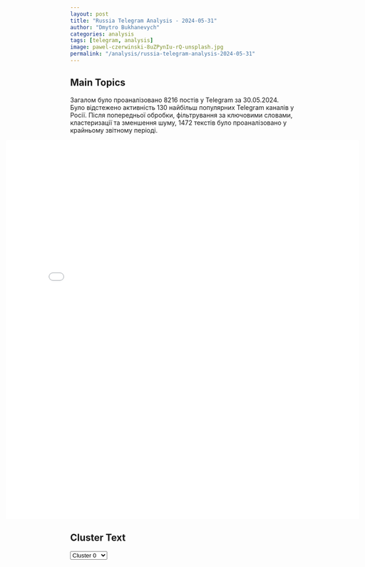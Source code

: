 ```yaml
---
layout: post
title: "Russia Telegram Analysis - 2024-05-31"
author: "Dmytro Bukhanevych"
categories: analysis
tags: [telegram, analysis]
image: pawel-czerwinski-8uZPynIu-rQ-unsplash.jpg
permalink: "/analysis/russia-telegram-analysis-2024-05-31"
---
```


<style>
    /* Adjusting iframe-container styles */
    .wide-iframe-container {
        width: calc(100% + 30vw);  /* Extending the width */
        margin-left: -15vw;       /* Negative margin to push to the left */
        overflow: hidden;         /* In case the iframe content spills over */
    }

    .wide-iframe-container iframe {
        width: 100%;  /* Making the iframe take the full width of its container */
        border: none; /* Removing any borders from the iframe */
    }

    /* Toggle mechanism */
    .hidden {
        display: none;
    }
    
    .show-content-target:checked + .show-content {
        display: block;
    }
</style>

<h2>Main Topics</h2>
<p>Загалом було проаналізовано 8216 постів у Telegram за 30.05.2024. Було відстежено активність 130 найбільш популярних Telegram каналів у Росії. Після попередньої обробки, фільтрування за ключовими словами, кластеризації та зменшення шуму, 1472 текстів було проаналізовано у крайньому звітному періоді.</p>
<!-- Embedding Main Plotly Visualization -->
<div class="wide-iframe-container">
    <iframe src="{{site.baseurl}}/visualizations/2024-05-31/fig_topics_time.html" height="850"></iframe>
</div>


<h2>Cluster Text</h2>

<!-- Dropdown to select a cluster -->
<select id="clusterSelector" onchange="displayClusterText()">
<option value="0">Cluster 0</option><option value="1">Cluster 1</option><option value="2">Cluster 2</option><option value="3">Cluster 3</option><option value="4">Cluster 4</option><option value="5">Cluster 5</option><option value="6">Cluster 6</option><option value="7">Cluster 7</option><option value="8">Cluster 8</option><option value="9">Cluster 9</option><option value="10">Cluster 10</option><option value="11">Cluster 11</option><option value="12">Cluster 12</option><option value="13">Cluster 13</option>
</select>

<!-- Display area for the selected cluster's text -->
<div id="clusterTextDisplay" class="hidden"></div>

<script type="text/javascript">
    var clusterDetails = {"0": "<b>Total Posts:</b> 90<br><b>Date:</b> 2024-05-30 21:08:51+00:00<br><b>Author:</b> meduzalive<br><b>Link:</b> https://t.me/s/meduzalive/106706<br><b>Subscribers:</b> 1271610<br><b>Text:</b> \u0422\u0435\u043a\u0441\u0442: \u2757\ufe0f\u041f\u0440\u0438\u0441\u044f\u0436\u043d\u044b\u0435 \u043f\u0440\u0438\u0437\u043d\u0430\u043b\u0438 \u0422\u0440\u0430\u043c\u043f\u0430 \u0432\u0438\u043d\u043e\u0432\u043d\u044b\u043c \u0432 \u0444\u0430\u043b\u044c\u0441\u0438\u0444\u0438\u043a\u0430\u0446\u0438\u0438 \u0434\u043e\u043a\u0443\u043c\u0435\u043d\u0442\u043e\u0432. \u0422\u0435\u043f\u0435\u0440\u044c \u0441\u0443\u0434\u044c\u044f \u0440\u0435\u0448\u0438\u0442, \u043e\u0442\u043f\u0440\u0430\u0432\u0438\u0442\u044c \u043b\u0438 \u0435\u0433\u043e \u0432 \u0442\u044e\u0440\u044c\u043c\u0443\u0416\u044e\u0440\u0438 \u043f\u0440\u0438\u0441\u044f\u0436\u043d\u044b\u0445 \u0432 \u041d\u044c\u044e-\u0419\u043e\u0440\u043a\u0435 \u0432\u044b\u043d\u0435\u0441\u043b\u043e \u043e\u0431\u0432\u0438\u043d\u0438\u0442\u0435\u043b\u044c\u043d\u044b\u0439 \u0432\u0435\u0440\u0434\u0438\u043a\u0442 \u043f\u043e \u0434\u0435\u043b\u0443 \u043f\u0440\u043e\u0442\u0438\u0432 \u0414\u043e\u043d\u0430\u043b\u044c\u0434\u0430 \u0422\u0440\u0430\u043c\u043f\u0430 \u043e \u0444\u0430\u043b\u044c\u0441\u0438\u0444\u0438\u043a\u0430\u0446\u0438\u0438 \u0431\u0438\u0437\u043d\u0435\u0441-\u043e\u0442\u0447\u0435\u0442\u043d\u043e\u0441\u0442\u0438. \u041f\u043e\u043b\u0438\u0442\u0438\u043a \u0431\u044b\u043b \u043f\u0440\u0438\u0437\u043d\u0430\u043d \u0432\u0438\u043d\u043e\u0432\u043d\u044b\u043c \u043f\u043e \u0432\u0441\u0435\u043c 34 \u044d\u043f\u0438\u0437\u043e\u0434\u043e\u0432 \u0438\u0437 34. \u041d\u0430\u043a\u0430\u0437\u0430\u043d\u0438\u0435 \u043e\u043f\u0440\u0435\u0434\u0435\u043b\u0438\u0442 \u0441\u0443\u0434\u044c\u044f \u0425\u0443\u0430\u043d \u041c\u0435\u0440\u0447\u0430\u043d \u043d\u0430 \u0441\u043f\u0435\u0446\u0438\u0430\u043b\u044c\u043d\u043e\u043c \u0437\u0430\u0441\u0435\u0434\u0430\u043d\u0438\u0438 11 \u0438\u044e\u043b\u044f.\u0414\u043e\u043d\u0430\u043b\u044c\u0434 \u0422\u0440\u0430\u043c\u043f \u0441\u0442\u0430\u043b \u043f\u0435\u0440\u0432\u044b\u043c \u043f\u0440\u0435\u0437\u0438\u0434\u0435\u043d\u0442\u043e\u043c \u0432 \u0438\u0441\u0442\u043e\u0440\u0438\u0438 \u0421\u0428\u0410, \u043f\u0440\u0438\u0437\u043d\u0430\u043d\u043d\u044b\u043c \u0432\u0438\u043d\u043e\u0432\u043d\u044b\u043c \u0432 \u0441\u043e\u0432\u0435\u0440\u0448\u0435\u043d\u0438\u0438 \u043f\u0440\u0435\u0441\u0442\u0443\u043f\u043b\u0435\u043d\u0438\u044f.\u0412 \u043e\u0441\u043d\u043e\u0432\u0435 \u043e\u0431\u0432\u0438\u043d\u0435\u043d\u0438\u044f \u2014 \u043f\u043b\u0430\u0442\u0435\u0436\u0438 \u0422\u0440\u0430\u043c\u043f\u0430 \u0430\u0434\u0432\u043e\u043a\u0430\u0442\u0443 \u041c\u0430\u0439\u043a\u043b\u0443 \u041a\u043e\u044d\u043d\u0443, \u0441\u0434\u0435\u043b\u0430\u043d\u043d\u044b\u0435 \u0432 2017 \u0433\u043e\u0434\u0443. \u041f\u0435\u0440\u0435\u0432\u043e\u0434\u044b \u0431\u044b\u043b\u0438 \u043e\u0444\u043e\u0440\u043c\u043b\u0435\u043d\u044b \u043a\u0430\u043a \u043e\u043f\u043b\u0430\u0442\u0430 \u044e\u0440\u0438\u0434\u0438\u0447\u0435\u0441\u043a\u0438\u0445 \u0443\u0441\u043b\u0443\u0433, \u043d\u043e \u043d\u0430 \u0441\u0430\u043c\u043e\u043c \u0434\u0435\u043b\u0435 \u043e\u043d\u0438 \u043f\u043e\u043a\u0440\u044b\u0432\u0430\u043b\u0438 \u0440\u0430\u0441\u0445\u043e\u0434\u044b \u041a\u043e\u044d\u043d\u0430 \u043d\u0430 \u043f\u043b\u0430\u0442\u0435\u0436 \u0437\u0430 \u043c\u043e\u043b\u0447\u0430\u043d\u0438\u0435 \u043f\u043e\u0440\u043d\u043e\u0437\u0432\u0435\u0437\u0434\u0435 \u0421\u0442\u043e\u0440\u043c\u0438 \u0414\u044d\u043d\u0438\u0435\u043b\u0441, \u0441 \u043a\u043e\u0442\u043e\u0440\u043e\u0439 \u0422\u0440\u0430\u043c\u043f \u0432\u0441\u0442\u0440\u0435\u0447\u0430\u043b\u0441\u044f \u0432 2006 \u0433\u043e\u0434\u0443.\u0421\u0440\u0435\u0434\u0438 20 \u0441\u0432\u0438\u0434\u0435\u0442\u0435\u043b\u0435\u0439 \u043e\u0431\u0432\u0438\u043d\u0435\u043d\u0438\u044f \u0432 \u0441\u0443\u0434\u0435 \u0432\u044b\u0441\u0442\u0443\u043f\u0438\u043b\u0438 \u041a\u043e\u044d\u043d \u0438 \u0414\u044d\u043d\u0438\u0435\u043b\u0441, \u0430 \u0442\u0430\u043a\u0436\u0435 \u0431\u0443\u0445\u0433\u0430\u043b\u0442\u0435\u0440\u044b Trump Organization \u0438 \u043f\u0440\u0435\u0441\u0441-\u0441\u0435\u043a\u0440\u0435\u0442\u0430\u0440\u044c \u0440\u0435\u0441\u043f\u0443\u0431\u043b\u0438\u043a\u0430\u043d\u0446\u0430 \u0425\u043e\u0443\u043f \u0425\u0438\u043a\u0441. \u0422\u0440\u0430\u043c\u043f \u043d\u0430\u0437\u044b\u0432\u0430\u043b \u043f\u0440\u043e\u0446\u0435\u0441\u0441 \u043f\u043e\u043b\u0438\u0442\u0438\u0447\u0435\u0441\u043a\u0438\u043c, \u0430 \u043e\u0444\u043e\u0440\u043c\u043b\u0435\u043d\u0438\u0435 \u043f\u0435\u0440\u0435\u0432\u043e\u0434\u043e\u0432 \u2014 \u043f\u0440\u043e\u0441\u0442\u043e\u0439 \u0431\u0443\u0445\u0433\u0430\u043b\u0442\u0435\u0440\u0441\u043a\u043e\u0439 \u043e\u0448\u0438\u0431\u043a\u043e\u0439. \u041e\u043d \u043e\u0431\u0435\u0449\u0430\u043b \u0434\u0430\u0442\u044c \u043f\u043e\u043a\u0430\u0437\u0430\u043d\u0438\u044f \u0432 \u0441\u0443\u0434\u0435, \u043d\u043e \u0432 \u0438\u0442\u043e\u0433\u0435 \u043d\u0435 \u0441\u0442\u0430\u043b \u044d\u0442\u043e\u0433\u043e \u0434\u0435\u043b\u0430\u0442\u044c.\u2014\u2014\u2014\u041d\u044c\u044e-\u0439\u043e\u0440\u043a\u0441\u043a\u043e\u0435 \u0434\u0435\u043b\u043e \u2014 \u043f\u0435\u0440\u0432\u043e\u0435 \u0438\u0437 \u0447\u0435\u0442\u044b\u0440\u0435\u0445, \u0437\u0430\u0432\u0435\u0434\u0435\u043d\u043d\u044b\u0445 \u043f\u0440\u043e\u0442\u0438\u0432 \u0422\u0440\u0430\u043c\u043f\u0430. \u0412\u0435\u0440\u043e\u044f\u0442\u043d\u043e, \u043f\u0440\u043e\u0446\u0435\u0441\u0441\u044b \u043f\u043e \u0434\u0440\u0443\u0433\u0438\u043c \u043e\u0431\u0432\u0438\u043d\u0435\u043d\u0438\u044f\u043c \u043d\u0435 \u043d\u0430\u0447\u043d\u0443\u0442\u0441\u044f \u0434\u043e \u043d\u043e\u044f\u0431\u0440\u044c\u0441\u043a\u0438\u0445 \u0432\u044b\u0431\u043e\u0440\u043e\u0432 \u043f\u0440\u0435\u0437\u0438\u0434\u0435\u043d\u0442\u0430. \u0412 \u0438\u044e\u043b\u0435 \u043d\u0430 \u043f\u0430\u0440\u0442\u0438\u0439\u043d\u043e\u043c \u0441\u044a\u0435\u0437\u0434\u0435 \u043e\u043d \u0434\u043e\u043b\u0436\u0435\u043d \u0431\u044b\u0442\u044c \u0444\u043e\u0440\u043c\u0430\u043b\u044c\u043d\u043e \u0443\u0442\u0432\u0435\u0440\u0436\u0434\u0435\u043d \u043a\u0430\u043d\u0434\u0438\u0434\u0430\u0442\u043e\u043c \u043e\u0442 \u043a\u043e\u043d\u0441\u0435\u0440\u0432\u0430\u0442\u043e\u0440\u043e\u0432.", "1": "<b>Total Posts:</b> 52<br><b>Date:</b> 2024-05-30 14:13:35+00:00<br><b>Author:</b> ostashkonews<br><b>Link:</b> https://t.me/s/OstashkoNews/137787<br><b>Subscribers:</b> 389811<br><b>Text:</b> \u0422\u0435\u043a\u0441\u0442: \ud83c\uddf7\ud83c\uddfa \u0412\u043b\u0430\u0434\u0438\u043c\u0438\u0440 \u041f\u0443\u0442\u0438\u043d \u043f\u0440\u043e\u0432\u043e\u0434\u0438\u0442 \u0432\u0441\u0442\u0440\u0435\u0447\u0443 \u0441 \u0441\u0435\u043c\u044c\u044f\u043c\u0438 \u043d\u0430\u0433\u0440\u0430\u0436\u0434\u0451\u043d\u043d\u044b\u0445 \u043e\u0440\u0434\u0435\u043d\u0430\u043c\u0438 \u00ab\u0420\u043e\u0434\u0438\u0442\u0435\u043b\u044c\u0441\u043a\u0430\u044f \u0441\u043b\u0430\u0432\u0430\u00bb \u0438 \u00ab\u041c\u0430\u0442\u044c-\u0433\u0435\u0440\u043e\u0438\u043d\u044f\u00bb \ud83d\udcdd \u00ab\u0411\u0443\u0434\u0435\u043c \u0438 \u0434\u0430\u043b\u044c\u0448\u0435 \u0441\u043e\u0437\u0434\u0430\u0432\u0430\u0442\u044c \u0432\u0441\u0435 \u0443\u0441\u043b\u043e\u0432\u0438\u044f, \u0447\u0442\u043e\u0431\u044b \u0432 \u0440\u043e\u0441\u0441\u0438\u0439\u0441\u043a\u0438\u0445 \u0441\u0435\u043c\u044c\u044f\u0445 \u0440\u043e\u0436\u0434\u0430\u043b\u043e\u0441\u044c \u043a\u0430\u043a \u043c\u043e\u0436\u043d\u043e \u0431\u043e\u043b\u044c\u0448\u0435 \u0434\u0435\u0442\u0435\u0439. \u042d\u0442\u043e, \u043f\u043e\u0434\u0447\u0435\u0440\u043a\u043d\u0443, \u043f\u0440\u0438\u043d\u0446\u0438\u043f\u0438\u0430\u043b\u044c\u043d\u0430\u044f \u0437\u0430\u0434\u0430\u0447\u0430 \u043d\u0430\u0448\u0435\u0439 \u0433\u043e\u0441\u0443\u0434\u0430\u0440\u0441\u0442\u0432\u0435\u043d\u043d\u043e\u0439 \u043f\u043e\u043b\u0438\u0442\u0438\u043a\u0438, \u0440\u0430\u0431\u043e\u0442\u0430 \u043d\u0430 \u043f\u0435\u0440\u0441\u043f\u0435\u043a\u0442\u0438\u0432\u0443, \u0440\u0430\u0434\u0438 \u0431\u0443\u0434\u0443\u0449\u0435\u0433\u043e\u00bb, \u2013 \u0441\u043a\u0430\u0437\u0430\u043b \u043f\u0440\u0435\u0437\u0438\u0434\u0435\u043d\u0442 \u0420\u043e\u0441\u0441\u0438\u0438.\u0421 \u0412\u043b\u0430\u0434\u0438\u043c\u0438\u0440\u043e\u043c \u041f\u0443\u0442\u0438\u043d\u044b\u043c \u043f\u043e\u043e\u0431\u0449\u0430\u043b\u0438\u0441\u044c \u043c\u043d\u043e\u0433\u043e\u0434\u0435\u0442\u043d\u044b\u0435 \u0441\u0435\u043c\u044c\u0438 \u0438\u0437 \u041c\u043e\u0441\u043a\u0432\u044b, \u0422\u044e\u043c\u0435\u043d\u0438, \u0422\u043e\u043c\u0441\u043a\u0430, \u0414\u043e\u043d\u0435\u0446\u043a\u0430, \u041b\u0435\u043d\u0438\u043d\u0433\u0440\u0430\u0434\u0441\u043a\u043e\u0439 \u043e\u0431\u043b\u0430\u0441\u0442\u0438, \u041a\u0440\u0430\u0441\u043d\u043e\u0434\u0430\u0440\u0441\u043a\u043e\u0433\u043e \u0438 \u041a\u0430\u043c\u0447\u0430\u0442\u0441\u043a\u043e\u0433\u043e \u043a\u0440\u0430\u0451\u0432, \u0427\u0443\u0432\u0430\u0448\u0441\u043a\u043e\u0439 \u0438 \u0427\u0435\u0447\u0435\u043d\u0441\u043a\u043e\u0439 \u0440\u0435\u0441\u043f\u0443\u0431\u043b\u0438\u043a.", "2": "<b>Total Posts:</b> 18<br><b>Date:</b> 2024-05-30 11:35:06+00:00<br><b>Author:</b> zhest_belgorod<br><b>Link:</b> https://t.me/s/zhest_belgorod/45024<br><b>Subscribers:</b> 681275<br><b>Text:</b> \u0422\u0435\u043a\u0441\u0442: \u2757\ufe0f\u041e\u043a\u043e\u043b\u043e 14.00 \u043c\u0441\u043a \u0441\u0440\u0435\u0434\u0441\u0442\u0432\u0430\u043c\u0438 \u041f\u0412\u041e \u0447\u0435\u0442\u044b\u0440\u0435 \u0443\u043a\u0440\u0430\u0438\u043d\u0441\u043a\u0438\u0445 \u0431\u0435\u0441\u043f\u0438\u043b\u043e\u0442\u043d\u044b\u0445 \u043b\u0435\u0442\u0430\u0442\u0435\u043b\u044c\u043d\u044b\u0445 \u0430\u043f\u043f\u0430\u0440\u0430\u0442\u0430 \u0443\u043d\u0438\u0447\u0442\u043e\u0436\u0435\u043d\u044b \u043d\u0430\u0434 \u0442\u0435\u0440\u0440\u0438\u0442\u043e\u0440\u0438\u0435\u0439 \u0411\u0435\u043b\u0433\u043e\u0440\u043e\u0434\u0441\u043a\u043e\u0439 \u043e\u0431\u043b\u0430\u0441\u0442\u0438, \u2013 \u041c\u0438\u043d\u043e\u0431\u043e\u0440\u043e\u043d\u044b \u0420\u0424 \ud83d\udd25 \u0416\u0435\u0441\u0442\u044c \u0411\u0435\u043b\u0433\u043e\u0440\u043e\u0434 - \u043f\u043e\u0434\u043f\u0438\u0441\u0430\u0442\u044c\u0441\u044f", "3": "<b>Total Posts:</b> 297<br><b>Date:</b> 2024-05-30 05:20:01+00:00<br><b>Author:</b> ukraina_ru<br><b>Link:</b> https://t.me/s/ukraina_ru/202616<br><b>Subscribers:</b> 427167<br><b>Text:</b> \u0422\u0435\u043a\u0441\u0442: \u2755 \u0424\u0440\u043e\u043d\u0442\u043e\u0432\u0430\u044f \u0441\u0432\u043e\u0434\u043a\u0430 \u043f\u043e \u0441\u043e\u0441\u0442\u043e\u044f\u043d\u0438\u044e \u043d\u0430 30 \u043c\u0430\u044f 2024 \u0433\u043e\u0434 \u043e\u0442 \u0432\u043e\u0435\u043d\u043a\u043e\u0440\u0430 \u0415\u0432\u0433\u0435\u043d\u0438\u044f \u041b\u0438\u0441\u0438\u0446\u044b\u043d\u0430:\ud83d\udfe5\u0414\u043e\u043d\u0435\u0446\u043a\u043e\u0435 \u043d\u0430\u043f\u0440\u0430\u0432\u043b\u0435\u043d\u0438\u0435: \u0412 \u0421\u0442\u0430\u0440\u043e\u043c\u0430\u0439\u043e\u0440\u0441\u043a\u0435 \u0412\u0421 \u0420\u0424 \u043f\u0440\u043e\u0434\u0430\u0432\u043b\u0438\u0432\u0430\u044e\u0442 \u043e\u0431\u043e\u0440\u043e\u043d\u0443 \u043f\u0440\u043e\u0442\u0438\u0432\u043d\u0438\u043a\u0430 \u0432 \u0446\u0435\u043d\u0442\u0440\u0430\u043b\u044c\u043d\u043e\u0439 \u0447\u0430\u0441\u0442\u0438 \u0441\u0435\u043b\u0430 \u0438 \u043f\u0440\u043e\u0434\u0432\u0438\u0433\u0430\u044e\u0442\u0441\u044f \u043a \u0441\u0435\u0432\u0435\u0440\u043d\u044b\u043c \u043e\u043a\u0440\u0430\u0438\u043d\u0430\u043c.\u041d\u0430 \u044e\u0436\u043d\u043e\u0439 \u043e\u043a\u0440\u0430\u0438\u043d\u0435 \u0423\u0440\u043e\u0436\u0430\u0439\u043d\u043e\u0433\u043e \u0412\u0421 \u0420\u0424 \u0440\u0430\u0441\u0448\u0438\u0440\u044f\u044e\u0442 \u0437\u043e\u043d\u0443 \u043a\u043e\u043d\u0442\u0440\u043e\u043b\u044f. \u041e\u0436\u0435\u0441\u0442\u043e\u0447\u0435\u043d\u043d\u044b\u0435 \u0431\u043e\u0438 \u0432 \u041a\u0440\u0430\u0441\u043d\u043e\u0433\u043e\u0440\u043e\u0432\u043a\u0435 \u0438 \u041f\u0430\u0440\u0430\u0441\u043a\u043e\u0432\u0438\u0435\u0432\u043a\u0435 \u0431\u0435\u0437 \u0437\u043d\u0430\u0447\u0438\u0442\u0435\u043b\u044c\u043d\u043e\u0433\u043e \u043f\u0440\u043e\u0434\u0432\u0438\u0436\u0435\u043d\u0438\u044f.\ud83d\udfe5 \u0410\u0432\u0434\u0435\u0435\u0432\u0441\u043a\u043e\u0435 \u043d\u0430\u043f\u0440\u0430\u0432\u043b\u0435\u043d\u0438\u0435: \u041f\u0440\u043e\u0434\u0432\u0438\u0436\u0435\u043d\u0438\u0435 \u043a \u041a\u0430\u0440\u043b\u043e\u0432\u043a\u0435 \u0438 \u0431\u043e\u044f\u043c\u0438 \u0432\u043e\u043a\u0440\u0443\u0433 \u043d\u0435\u0435. \u041f\u0440\u043e\u0434\u0432\u0438\u0436\u0435\u043d\u0438\u0435 \u0441\u0435\u0432\u0435\u0440\u043d\u0435\u0435 \u0423\u043c\u0430\u043d\u0441\u043a\u043e\u0433\u043e \u0438 \u0431\u043e\u0438 \u0443 \u042f\u0441\u043d\u043e\u0431\u0440\u043e\u0434\u043e\u0432\u043a\u0438 \u0438 \u041d\u043e\u0432\u043e\u0430\u043b\u0435\u043a\u0441\u0430\u043d\u0434\u0440\u043e\u0432\u043a\u0438.\ud83d\udfe5 \u0410\u0440\u0442\u0435\u043c\u043e\u0432\u0441\u043a\u043e\u0435 \u043d\u0430\u043f\u0440\u0430\u0432\u043b\u0435\u043d\u0438\u0435: \u0417\u0430\u043a\u0440\u0435\u043f\u043b\u0435\u043d\u0438\u0435 \u043d\u0430 \u044e\u0436\u043d\u043e\u0439 \u0438 \u0432\u043e\u0441\u0442\u043e\u0447\u043d\u043e\u0439 \u043e\u043a\u0440\u0430\u0438\u043d\u0430\u0445 \u043c\u043a\u0440 \u041d\u043e\u0432\u044b\u0439 \u0432 \u0427\u0430\u0441\u043e\u0432 \u042f\u0440\u0435 \u0438 \u0448\u0442\u0443\u0440\u043c \u043f\u043e\u0437\u0438\u0446\u0438\u0439 \u0412\u0421\u0423 \u0432 \u043c\u043a\u0440 \u041a\u0430\u043d\u0430\u043b.\ud83d\udfe5 \u041a\u0443\u043f\u044f\u043d\u0441\u043a\u043e\u0435 \u043d\u0430\u043f\u0440\u0430\u0432\u043b\u0435\u043d\u0438\u0435: \u041f\u043e\u0441\u043b\u0435 \u0432\u0437\u044f\u0442\u0438\u044f \u0441\u0435\u043b\u0430 \u0411\u0435\u0440\u0435\u0441\u0442\u043e\u0432\u043e\u0435 \u0412\u0421 \u0420\u0424, \u043f\u043e\u0441\u043b\u0435\u0434\u0443\u0435\u0442 \u0432\u043e\u0437\u043c\u043e\u0436\u043d\u043e\u0435 \u0440\u0430\u0441\u0441\u0435\u0447\u0435\u043d\u0438\u0435 \u0443\u043a\u0440\u0430\u0438\u043d\u0441\u043a\u043e\u0439 \u0433\u0440\u0443\u043f\u043f\u0438\u0440\u043e\u0432\u043a\u0438 \u043d\u0430 \u043d\u0435\u0441\u043a\u043e\u043b\u044c\u043a\u043e \u0447\u0430\u0441\u0442\u0435\u0439 \u043c\u0435\u0436\u0434\u0443 \u0410\u043d\u0434\u0440\u0435\u0435\u0432\u043a\u043e\u0439 \u0438 \u041c\u044f\u0441\u043e\u0436\u043e\u0440\u043e\u0432\u043a\u043e\u0439, \u0447\u0442\u043e \u043e\u0431\u0440\u0443\u0448\u0438\u0442 \u043e\u0431\u043e\u0440\u043e\u043d\u0443 \u043f\u0440\u043e\u0442\u0438\u0432\u043d\u0438\u043a\u0430 \u043d\u0430 \u044d\u0442\u043e\u043c \u0443\u0447\u0430\u0441\u0442\u043a\u0435.\u0423\u043a\u0440\u0430\u0438\u043d\u0441\u043a\u0438\u0435 \u0440\u0435\u0437\u0435\u0440\u0432\u044b \u0441\u043a\u043e\u043d\u0446\u0435\u043d\u0442\u0440\u0438\u0440\u043e\u0432\u0430\u043d\u044b \u043d\u0430 \u0432\u043e\u0441\u0442\u043e\u0447\u043d\u043e\u043c \u0431\u0435\u0440\u0435\u0433\u0443 \u0440\u0435\u043a\u0438, \u0447\u0442\u043e \u043c\u043e\u0436\u0435\u0442 \u043f\u0440\u0438\u0432\u0435\u0441\u0442\u0438 \u043a \u043e\u0442\u0441\u0442\u0443\u043f\u043b\u0435\u043d\u0438\u044e \u043a \u041a\u0443\u043f\u044f\u043d\u0441\u043a\u0443 \u0438 \u043e\u0441\u0432\u043e\u0431\u043e\u0436\u0434\u0435\u043d\u0438\u044e \u0440\u0435\u0437\u0435\u0440\u0432\u043e\u0432 \u0434\u043b\u044f \u043f\u0435\u0440\u0435\u0431\u0440\u043e\u0441\u043a\u0438.", "4": "<b>Total Posts:</b> 122<br><b>Date:</b> 2024-05-30 12:53:33+00:00<br><b>Author:</b> nevzorovtv<br><b>Link:</b> https://t.me/s/nevzorovtv/17422<br><b>Subscribers:</b> 1095683<br><b>Text:</b> \u0422\u0435\u043a\u0441\u0442: \u042d\u044d\u044d\u044d\u0445,  \u0440\u0432\u0435\u0442 \u041e\u041e\u041d \u0441\u0432\u043e\u044e \u043f\u043e\u0441\u043b\u0435\u0434\u043d\u044e\u044e \u0433\u0430\u0440\u043c\u043e\u0448\u043a\u0443 \u043d\u0430 \u0441\u0432\u043e\u0438\u0445 \u0436\u0435 \u043f\u043e\u043c\u0438\u043d\u043a\u0430\u0445.\u041f\u043e\u0441\u043b\u0435\u0434\u043d\u0438\u0435 20 \u043b\u0435\u0442 \u041e\u041e\u041d\u043e\u0432\u0441\u043a\u0430\u044f \u043a\u043e\u043d\u0442\u043e\u0440\u0430 \u0442\u0438\u0445\u043e \u043f\u0435\u0440\u0435\u0431\u0438\u0440\u0430\u043b\u0430 \u0431\u0443\u043c\u0430\u0436\u043a\u0438 \u0438 \u0431\u0443\u043b\u044c\u043a\u0430\u043b\u0430 \u043c\u0438\u043d\u0435\u0440\u0430\u043b\u043a\u043e\u0439. \u0415\u0441\u043b\u0438 \u0438 \u043f\u043e\u0437\u043e\u0440\u0438\u043b\u0430\u0441\u044c \u0432 \u043e\u0447\u0435\u0440\u0435\u0434\u043d\u043e\u0439 \u0440\u0430\u0437, \u0442\u043e -\u043d\u0435\u0437\u0430\u043c\u0435\u0442\u043d\u043e.\u041e\u0433\u043b\u0443\u0448\u0438\u0442\u0435\u043b\u044c\u043d\u044b\u0439 \u0441\u0440\u0430\u043c \u044d\u0442\u043e\u0439 \u043a\u043e\u043d\u0442\u043e\u0440\u044b \u043d\u0430\u0447\u0430\u043b\u0441\u044f \u0441 \u0423\u043a\u0440\u0430\u0438\u043d\u0441\u043a\u043e\u0439 \u0432\u043e\u0439\u043d\u043e\u0439. \u041b\u044b\u0441\u044b\u0439 \u043f\u0440\u0435\u0434\u0441\u0442\u0430\u0432\u0438\u0442\u0435\u043b\u044c \u0440\u043e\u0441\u0441\u0438\u0438 \u043d\u0435 \u0431\u044b\u043b \u0443\u0442\u043e\u043f\u043b\u0435\u043d \u0432 \u043a\u043b\u043e\u0437\u0435\u0442\u0435 \u0438 \u0434\u0430\u0436\u0435 \u043d\u0435 \u0432\u044b\u0433\u043d\u0430\u043d \u0438\u0437 \u0437\u0434\u0430\u043d\u0438\u044f; \u0435\u043c\u0443 \u0431\u044b\u043b\u043e \u043e\u0441\u0442\u0430\u0432\u043b\u0435\u043d\u043e \u043f\u0440\u0430\u0432\u043e \u043b\u0433\u0430\u0442\u044c, \u043a\u0440\u0438\u0432\u043b\u044f\u0442\u044c\u0441\u044f \u0438 \u0448\u0430\u043d\u0442\u0430\u0436\u0438\u0440\u043e\u0432\u0430\u0442\u044c \u043c\u0438\u0440. \u041d\u0430\u0432\u0435\u0434\u044b\u0432\u0430\u043b\u043e\u0441\u044c  \u043d\u0430 \u041e\u041e\u041d\u043e\u0432\u0441\u043a\u0438\u0439 \u043e\u0433\u043e\u043d\u0435\u043a \u0438 \u0441\u0442\u0430\u0440\u043e\u0435 \u0443\u043c\u0435\u0440\u0442\u0432\u0438\u0435; \u043b\u0430\u0432\u0440\u043e\u0432 \u0441\u043e \u0441\u0432\u043e\u0435\u0439 \u00ab\u0448\u043c\u0430\u0440\u043e\u0439\u00bb. \u042d\u0442\u0438\u0445 \u0442\u043e\u0436\u0435 \u043d\u0435 \u0431\u0438\u043b\u0438. \u0418 \u0434\u0430\u0436\u0435 \u043a\u043d\u043e\u043f\u043e\u043a \u043f\u043e\u0434 \u0437\u0430\u0434\u044b \u043d\u0435 \u043f\u043e\u0434\u043a\u043b\u0430\u0434\u044b\u0432\u0430\u043b\u0438.\u041a\u0430\u043d\u0446\u0442\u043e\u0432\u0430\u0440\u044b \u00ab\u0440\u0443\u0441\u0441\u043a\u043e\u043c\u0443 \u0441\u0435\u043a\u0442\u043e\u0440\u0443\u00bb \u043e\u0442\u0433\u0440\u0443\u0436\u0430\u043b\u0438\u0441\u044c \u0440\u0435\u0433\u0443\u043b\u044f\u0440\u043d\u043e.\u0414\u0430\u0436\u0435 \u044d\u0442\u043e\u0433\u043e \u0431\u044b\u043b\u043e \u0431\u044b \u0434\u043e\u0441\u0442\u0430\u0442\u043e\u0447\u043d\u043e, \u0447\u0442\u043e\u0431\u044b \u0430\u043d\u043d\u0443\u043b\u0438\u0440\u043e\u0432\u0430\u0442\u044c \u043a\u043e\u043d\u0442\u043e\u0440\u0443, \u0435\u0435 \u043e\u043a\u043d\u0430 \u0437\u0430\u043a\u043e\u043b\u043e\u0442\u0438\u0442\u044c \u0434\u043e\u0441\u043a\u0430\u043c\u0438 \u0438 \u043f\u0440\u043e\u0432\u0435\u0441\u0442\u0438 \u043e\u0431\u0449\u0443\u044e \u0434\u0435\u0437\u0438\u043d\u0444\u0435\u043a\u0446\u0438\u044e \u0437\u0434\u0430\u043d\u0438\u044f.\u0421\u0435\u0433\u043e\u0434\u043d\u044f \u041e\u041e\u041d \u00ab\u0443\u0442\u0440\u0435\u0442 \u0441\u043b\u0435\u0437\u0443\u00bb \u043e\u0431 \u0438\u0440\u0430\u043d\u0441\u043a\u043e\u043c \u0441\u0430\u0434\u0438\u0441\u0442\u0435 \u0420\u0430\u0438\u0441\u0441\u0438. \u041d\u0430\u043c\u0435\u0447\u0435\u043d \u043a\u043e\u043c\u043f\u043b\u0435\u043a\u0441 \u00ab \u043c\u0435\u0440\u043e\u043f\u0440\u0438\u044f\u0442\u0438\u0439,\u0440\u0435\u0447\u0435\u0439 \u0438 \u043f\u043e\u043c\u0438\u043d\u043e\u0432\u0435\u043d\u0438\u0439\u00bb \u043f\u043e\u0441\u0432\u044f\u0449\u0435\u043d\u043d\u044b\u0445 \"\u0442\u0435\u0433\u0435\u0440\u0430\u043d\u0441\u043a\u043e\u043c\u0443 \u043c\u044f\u0441\u043d\u0438\u043a\u0443\"\u0427\u0442\u043e\u0431\u044b \u043e\u043a\u043e\u043d\u0447\u0430\u0442\u0435\u043b\u044c\u043d\u043e \u0434\u043e\u0431\u0438\u0442\u044c \u0441\u0432\u043e\u0435 \u0440\u0435\u043d\u043e\u043c\u0435 -\u041e\u041e\u041d \u0441\u043e\u0431\u0438\u0440\u0430\u0435\u0442 \u0413\u0435\u043d\u0435\u0440\u0430\u043b\u044c\u043d\u0443\u044e \u0410\u0441\u0441\u0430\u043c\u0431\u043b\u0435\u044e, \u0433\u0434\u0435 \u043a\u043e\u043b\u043b\u0435\u043a\u0442\u0438\u0432\u043d\u043e \u0432\u0441\u043f\u043b\u0430\u043a\u043d\u0435\u0442 \u043e\u0431 \u043f\u043e\u043a\u043e\u0439\u043d\u043e\u043c  \u043f\u043e\u0434\u043e\u043d\u043a\u0435.\u041d\u0435\u0432\u0437\u043e\u0440\u043e\u0432@nevzorovtv", "5": "<b>Total Posts:</b> 64<br><b>Date:</b> 2024-05-30 14:15:22+00:00<br><b>Author:</b> infomoscow24<br><b>Link:</b> https://t.me/s/infomoscow24/63394<br><b>Subscribers:</b> 391274<br><b>Text:</b> \u0422\u0435\u043a\u0441\u0442: \u00ab\u0412\u044b \u0438\u0441\u0442\u0438\u043d\u043d\u0430\u044f \u043e\u043f\u043e\u0440\u0430 \u0438 \u0431\u0440\u043e\u043d\u044f \u0420\u043e\u0441\u0441\u0438\u0438\u00bb \u2014 \u041f\u0443\u0442\u0438\u043d \u0432 \u041a\u0440\u0435\u043c\u043b\u0435 \u0432\u0440\u0443\u0447\u0438\u043b \u0437\u0432\u0435\u0437\u0434\u044b \u0413\u0435\u0440\u043e\u0435\u0432 \u0443\u0447\u0430\u0441\u0442\u043d\u0438\u043a\u0430\u043c \u0441\u043f\u0435\u0446\u043e\u043f\u0435\u0440\u0430\u0446\u0438\u0438\u0417\u0432\u0430\u043d\u0438\u044f \u0413\u0435\u0440\u043e\u0439 \u0420\u043e\u0441\u0441\u0438\u0438, \u0432 \u0447\u0430\u0441\u0442\u043d\u043e\u0441\u0442\u0438, \u0443\u0434\u043e\u0441\u0442\u043e\u0435\u043d\u044b \u043c\u043b\u0430\u0434\u0448\u0438\u0439 \u0441\u0435\u0440\u0436\u0430\u043d\u0442 \u041c\u041e \u0420\u0424 \u0410\u043b\u044c\u0431\u0435\u0440\u0442 \u0417\u0430\u0439\u043d\u0443\u043b\u043b\u0438\u043d, \u0441\u0442\u0430\u0440\u0448\u0438\u0439 \u043b\u0435\u0439\u0442\u0435\u043d\u0430\u043d\u0442 \u0427\u0430\u043b\u044b\u043c \u0427\u0443\u043b\u0434\u0443\u043c-\u043e\u043e\u043b, \u043a\u0430\u043f\u0438\u0442\u0430\u043d \u041d\u0438\u043a\u043e\u043b\u0430\u0439 \u0421\u043e\u043a\u043e\u043b\u043e\u0432, \u043c\u043b\u0430\u0434\u0448\u0438\u0439 \u043b\u0435\u0439\u0442\u0435\u043d\u0430\u043d\u0442 \u0410\u043d\u0430\u0442\u043e\u043b\u0438\u0439 \u0418\u0432\u0430\u043d\u043e\u0432. \u0421\u0440\u0435\u0434\u0438 \u0443\u0434\u043e\u0441\u0442\u043e\u0435\u043d\u043d\u044b\u0445 \u0417\u0432\u0435\u0437\u0434\u044b \u0413\u0435\u0440\u043e\u044f \u0420\u043e\u0441\u0441\u0438\u0438 \u0432\u0435\u0442\u0435\u0440\u0430\u043d \u0412\u0435\u043b\u0438\u043a\u043e\u0439 \u041e\u0442\u0435\u0447\u0435\u0441\u0442\u0432\u0435\u043d\u043d\u043e\u0439 \u0432\u043e\u0439\u043d\u044b \u0438\u0437 \u0414\u0430\u0433\u0435\u0441\u0442\u0430\u043d\u0430 \u0418\u0431\u0440\u0430\u0433\u0438\u043c-\u041f\u0430\u0448\u0430 \u0421\u0430\u0434\u044b\u043a\u043e\u0432, \u043e\u0442\u043c\u0435\u0442\u0438\u0432\u0448\u0438\u0439 100-\u043b\u0435\u0442\u043d\u0438\u0439 \u044e\u0431\u0438\u043b\u0435\u0439. \u041a\u0441\u0442\u0430\u0442\u0438, \u043e\u043d \u043f\u0440\u043e\u0441\u0438\u043b\u0441\u044f \u043d\u0430 \u0421\u0412\u041e \u0434\u043e\u0431\u0440\u043e\u0432\u043e\u043b\u044c\u0446\u0435\u043c, \u043d\u043e \u0435\u0433\u043e \u043d\u0435 \u0432\u0437\u044f\u043b\u0438 \u0438\u0437-\u0437\u0430 \u0432\u043e\u0437\u0440\u0430\u0441\u0442\u0430.\u041a\u0440\u043e\u043c\u0435 \u0442\u043e\u0433\u043e, \u0433\u043e\u0441\u043d\u0430\u0433\u0440\u0430\u0434\u044b \u043f\u043e\u043b\u0443\u0447\u0438\u043b\u0438:\u23f9\u043f\u0440\u0435\u0434\u0441\u0435\u0434\u0430\u0442\u0435\u043b\u044c \u0421\u043e\u0432\u0435\u0442\u0430 \u0424\u0435\u0434\u0435\u0440\u0430\u0446\u0438\u0438 \u0412\u0430\u043b\u0435\u043d\u0442\u0438\u043d\u0430 \u041c\u0430\u0442\u0432\u0438\u0435\u043d\u043a\u043e \u2014 \u0417\u0432\u0435\u0437\u0434\u0443 \u0413\u0435\u0440\u043e\u044f \u0442\u0440\u0443\u0434\u0430 \u23f9\u043c\u044d\u0440 \u041c\u043e\u0441\u043a\u0432\u044b \u0421\u0435\u0440\u0433\u0435\u0439 \u0421\u043e\u0431\u044f\u043d\u0438\u043d \u0438 \u0441\u043f\u0438\u043a\u0435\u0440 \u0413\u043e\u0441\u0434\u0443\u043c\u044b \u0412\u044f\u0447\u0435\u0441\u043b\u0430\u0432 \u0412\u043e\u043b\u043e\u0434\u0438\u043d \u2014 \u041e\u0440\u0434\u0435\u043d \u00ab\u0417\u0430 \u0437\u0430\u0441\u043b\u0443\u0433\u0438 \u043f\u0435\u0440\u0435\u0434 \u041e\u0442\u0435\u0447\u0435\u0441\u0442\u0432\u043e\u043c\u00bb I \u0441\u0442\u0435\u043f\u0435\u043d\u0438\u23f9\u0433\u0443\u0431\u0435\u0440\u043d\u0430\u0442\u043e\u0440 \u0411\u0435\u043b\u0433\u043e\u0440\u043e\u0434\u0441\u043a\u043e\u0439 \u043e\u0431\u043b\u0430\u0441\u0442\u0438 \u0412\u044f\u0447\u0435\u0441\u043b\u0430\u0432 \u0413\u043b\u0430\u0434\u043a\u043e\u0432 \u2014 \u041e\u0440\u0434\u0435\u043d \u041c\u0443\u0436\u0435\u0441\u0442\u0432\u0430\u23f9\u0433\u0435\u043d\u0435\u0440\u0430\u043b\u044c\u043d\u044b\u0439 \u0434\u0438\u0440\u0435\u043a\u0442\u043e\u0440 \u0411\u043e\u043b\u044c\u0448\u043e\u0433\u043e \u0442\u0435\u0430\u0442\u0440\u0430 \u0412\u0430\u043b\u0435\u0440\u0438\u0439 \u0413\u0435\u0440\u0433\u0438\u0435\u0432 \u2014 \u041e\u0440\u0434\u0435\u043d \u00ab\u0417\u0430 \u0437\u0430\u0441\u043b\u0443\u0433\u0438 \u043f\u0435\u0440\u0435\u0434 \u041e\u0442\u0435\u0447\u0435\u0441\u0442\u0432\u043e\u043c\u00bb II \u0441\u0442\u0435\u043f\u0435\u043d\u0438\ud83c\udd97 \u041f\u043e\u0434\u043f\u0438\u0448\u0438\u0441\u044c \u043d\u0430 \u041c\u043e\u0441\u043a\u0432\u0430 24", "6": "<b>Total Posts:</b> 214<br><b>Date:</b> 2024-05-30 18:16:18+00:00<br><b>Author:</b> solovievlive<br><b>Link:</b> https://t.me/s/SolovievLive/261042<br><b>Subscribers:</b> 1338935<br><b>Text:</b> \u0422\u0435\u043a\u0441\u0442: \ud83d\udcf9\u0418\u043d\u0444\u043e\u0440\u043c\u0430\u0446\u0438\u044f \u043e \u043f\u043e\u0434\u0433\u043e\u0442\u043e\u0432\u043a\u0435 \u0424\u0440\u0430\u043d\u0446\u0438\u0438 \u043a \u043e\u0442\u043f\u0440\u0430\u0432\u043a\u0435 \u0435\u0435 \u0432\u043e\u0435\u043d\u043d\u044b\u0445 \u043d\u0430 \u0423\u043a\u0440\u0430\u0438\u043d\u0443 \u043f\u043e\u0434\u0442\u0432\u0435\u0440\u0436\u0434\u0430\u0435\u0442\u0441\u044f: \u0423\u043a\u0440\u0430\u0438\u043d\u0430 \u043f\u044b\u0442\u0430\u0435\u0442\u0441\u044f \u0432\u0442\u044f\u043d\u0443\u0442\u044c \u0432 \u043a\u043e\u043d\u0444\u043b\u0438\u043a\u0442 \u0438 \u0434\u0440\u0443\u0433\u0438\u0435 \u0441\u0442\u0440\u0430\u043d\u044b \u041d\u0410\u0422\u041e.\u0422\u0430\u043a\u043e\u0435 \u0437\u0430\u044f\u0432\u043b\u0435\u043d\u0438\u0435 \u0441\u0434\u0435\u043b\u0430\u043b\u0430 \u043e\u0444\u0438\u0446\u0438\u0430\u043b\u044c\u043d\u044b\u0439 \u043f\u0440\u0435\u0434\u0441\u0442\u0430\u0432\u0438\u0442\u0435\u043b\u044c \u041c\u0418\u0414 \u0420\u0424 \u041c\u0430\u0440\u0438\u044f \u0417\u0430\u0445\u0430\u0440\u043e\u0432\u0430. \u0414\u0440\u0443\u0433\u0438\u0435 \u0432\u0430\u0436\u043d\u044b\u0435 \u0437\u0430\u044f\u0432\u043b\u0435\u043d\u0438\u044f \u043d\u0430 \u0431\u0440\u0438\u0444\u0438\u043d\u0433\u0435:\u25aa\ufe0f\u0420\u043e\u0441\u0441\u0438\u044f \u0431\u0443\u0434\u0435\u0442 \u0434\u0430\u0432\u0430\u0442\u044c \u0441\u043e\u0440\u0430\u0437\u043c\u0435\u0440\u043d\u044b\u0439 \u043e\u0442\u0432\u0435\u0442 \u0438 \u043e\u0431\u0435\u0441\u043f\u0435\u0447\u0438\u0442 \u0431\u0435\u0437\u043e\u043f\u0430\u0441\u043d\u043e\u0441\u0442\u044c \u043d\u0430 \u0444\u043e\u043d\u0435 \u043f\u0440\u0438\u0437\u044b\u0432\u043e\u0432 \u0441\u043d\u044f\u0442\u044c \u043e\u0433\u0440\u0430\u043d\u0438\u0447\u0435\u043d\u0438\u044f \u043d\u0430 \u0438\u0441\u043f\u043e\u043b\u044c\u0437\u043e\u0432\u0430\u043d\u0438\u0435 \u041a\u0438\u0435\u0432\u043e\u043c \u0437\u0430\u043f\u0430\u0434\u043d\u043e\u0433\u043e \u043e\u0440\u0443\u0436\u0438\u044f;\u25aa\ufe0f\u0420\u0430\u0431\u043e\u0442\u0430 \u043d\u0430\u0434 \u043e\u0442\u0432\u0435\u0442\u043e\u043c \u041c\u043e\u0441\u043a\u0432\u044b \u043d\u0430 \u0437\u0430\u043f\u0440\u0435\u0442 \u0432\u0435\u0449\u0430\u043d\u0438\u044f \u0442\u0440\u0435\u0445 \u0440\u043e\u0441\u0441\u0438\u0439\u0441\u043a\u0438\u0445 \u0421\u041c\u0418 \u0432 \u0415\u0421 \u043d\u0430\u0445\u043e\u0434\u0438\u0442\u0441\u044f \u043d\u0430 \u0437\u0430\u0432\u0435\u0440\u0448\u0430\u044e\u0449\u0435\u0439 \u0441\u0442\u0430\u0434\u0438\u0438;\u25aa\ufe0f\u0420\u0424 \u0440\u0430\u0441\u0441\u043c\u0430\u0442\u0440\u0438\u0432\u0430\u0435\u0442 \u0417\u0435\u043b\u0435\u043d\u0441\u043a\u043e\u0433\u043e \u043a\u0430\u043a \"\u0433\u043b\u0430\u0432\u0430\u0440\u044f \u043a\u0438\u0435\u0432\u0441\u043a\u043e\u0433\u043e \u0440\u0435\u0436\u0438\u043c\u0430, \u043b\u0435\u0433\u0438\u0442\u0438\u043c\u043d\u043e\u0441\u0442\u044c \u043a\u043e\u0442\u043e\u0440\u043e\u0433\u043e \u043e\u0441\u043f\u0430\u0440\u0438\u0432\u0430\u0435\u0442\u0441\u044f \u043d\u0430 \u0423\u043a\u0440\u0430\u0438\u043d\u0435\" \u2014 \u0417\u0430\u0445\u0430\u0440\u043e\u0432\u0430 \u043e \u0441\u0442\u0430\u0442\u0443\u0441\u0435 \u0417\u0435\u043b\u0435\u043d\u0441\u043a\u043e\u0433\u043e \u043f\u043e\u0441\u043b\u0435 20 \u043c\u0430\u044f.\u041f\u043e\u0434\u043f\u0438\u0441\u044b\u0432\u0430\u0439\u0441\u044f \u043d\u0430 Telegram \u0421\u041e\u041b\u041e\u0412\u042c\u0401\u0412!", "7": "<b>Total Posts:</b> 128<br><b>Date:</b> 2024-05-30 09:12:44+00:00<br><b>Author:</b> legitimniy<br><b>Link:</b> https://t.me/s/legitimniy/18034<br><b>Subscribers:</b> 1013817<br><b>Text:</b> \u0422\u0435\u043a\u0441\u0442: #\u0440\u0430\u0441\u043a\u043b\u0430\u0434\u043a\u0430 \u0421\u0442\u0430\u0432\u043a\u0438 \u043f\u043e\u0434\u043d\u0438\u043c\u0430\u044e\u0442 \u043f\u043e\u0441\u0442\u0435\u043f\u0435\u043d\u043d\u043e. The Washington Post \u043f\u0438\u0448\u0435\u0442, \u0447\u0442\u043e \u0421\u0428\u0410 \u0440\u0430\u0437\u0440\u0435\u0448\u0430\u044e\u0442 \u0423\u043a\u0440\u0430\u0438\u043d\u0435 \u0438\u0441\u043f\u043e\u043b\u044c\u0437\u043e\u0432\u0430\u0442\u044c \u043f\u0435\u0440\u0435\u0434\u0430\u043d\u043d\u044b\u0435 \u0441\u0438\u0441\u0442\u0435\u043c\u044b \u041f\u0412\u041e \u043d\u0430\u0434 \u0442\u0435\u0440\u0440\u0438\u0442\u043e\u0440\u0438\u0435\u0439 \u0420\u043e\u0441\u0441\u0438\u0438 \u0438 \u043d\u0435 \u043f\u0440\u043e\u0442\u0438\u0432, \u0447\u0442\u043e\u0431\u044b \u0440\u043e\u0441\u0441\u0438\u0439\u0441\u043a\u0438\u0435 \u0440\u0430\u043a\u0435\u0442\u044b \u0438 \u0438\u0441\u0442\u0440\u0435\u0431\u0438\u0442\u0435\u043b\u0438 \u0441\u0431\u0438\u0432\u0430\u043b\u0438\u0441\u044c \u0435\u0449\u0435 \u0432 \u043d\u0435\u0431\u0435 \u0420\u0424. \u0412\u0421\u0423 \u0440\u0430\u043d\u0435\u0435 \u0438\u0441\u043f\u043e\u043b\u044c\u0437\u043e\u0432\u0430\u043b\u0438 \u0437\u0430\u043f\u0430\u0434\u043d\u044b\u0435 \u041f\u0412\u041e Patriot \u043f\u0440\u043e\u0442\u0438\u0432 \u0440\u0443\u0441\u0441\u043a\u043e\u0439 \u0430\u0432\u0438\u0430\u0446\u0438\u0438, \u043f\u0440\u043e\u0441\u0442\u043e \u043e\u0431 \u044d\u0442\u043e\u043c \u043d\u0435 \u0433\u043e\u0432\u043e\u0440\u0438\u043b\u0438 \u043e\u0444\u0438\u0446\u0438\u0430\u043b\u044c\u043d\u043e \u0438 \u0432\u0441\u0435\u0433\u0434\u0430 \u043e\u0442\u0440\u0438\u0446\u0430\u043b\u0438. \u0422\u0435\u043f\u0435\u0440\u044c \u043c\u043e\u0433\u0443\u0442 \u0434\u0435\u043b\u0430\u0442\u044c \u044d\u0442\u043e \u043e\u0444\u0438\u0446\u0438\u0430\u043b\u044c\u043d\u043e.\u041e\u0442\u0441\u044e\u0434\u0430 \u0432\u044b\u0432\u043e\u0434\u044b:- \u0432\u0441\u0435 \u043f\u0440\u0438\u0437\u043d\u0430\u043b\u0438, \u0447\u0442\u043e \u0430\u0432\u0438\u0430\u0446\u0438\u044f + \u0431\u043e\u043c\u0431\u044b - \u044d\u0442\u043e \u0441\u0430\u043c\u044b\u0439 \u0431\u043e\u043b\u044c\u0448\u043e\u0439 \u043a\u043e\u0437\u044b\u0440\u044c \u0420\u043e\u0441\u0441\u0438\u0438. - \u0441\u043a\u043e\u0440\u043e \u0431\u0443\u0434\u0443\u0442 F-16 \u0443 \u0412\u0421\u0423, \u0430 \u0437\u043d\u0430\u0447\u0438\u0442 \u041f\u0412\u041e \u043f\u043e\u0434\u0442\u044f\u0433\u0438\u0432\u0430\u0442\u044c \u0431\u0443\u0434\u0443\u0442 \u043a \u043f\u0435\u0440\u0435\u0434\u043a\u0443, \u0434\u043b\u044f \u0441\u0442\u0440\u0430\u0445\u043e\u0432\u043a\u0438 \u0437\u0430\u043f\u0430\u0434\u043d\u044b\u0445 \u0441\u0430\u043c\u043e\u043b\u0435\u0442\u0438\u043a\u043e\u0432. - \u0443\u0440\u043e\u0432\u0435\u043d\u044c \u044d\u0441\u043a\u0430\u043b\u0430\u0446\u0438\u0438 \u0431\u0443\u0434\u0435\u0442 \u043f\u043e\u0432\u044b\u0448\u0430\u0442\u044c\u0441\u044f. \u0417\u0430\u043a\u0430\u0437\u0447\u0438\u043a \u0432\u0435\u0434\u0451\u0442 \u0432\u0441\u0451 \u043a \u0442\u043e\u0439 \u0440\u0430\u0437\u0432\u044f\u0437\u043a\u0435, \u043a\u043e\u0442\u043e\u0440\u0430\u044f \u0435\u043c\u0443 (\u043e\u0440\u0443\u0436\u0435\u0439\u043d\u043e\u043c\u0443 \u043b\u043e\u0431\u0431\u0438) \u043d\u0443\u0436\u043d\u0430.", "8": "<b>Total Posts:</b> 33<br><b>Date:</b> 2024-05-30 09:30:10+00:00<br><b>Author:</b> rt_russian<br><b>Link:</b> https://t.me/s/rt_russian/202804<br><b>Subscribers:</b> 937299<br><b>Text:</b> \u0422\u0435\u043a\u0441\u0442: \u041f\u0443\u0442\u0438\u043d \u043f\u0440\u0435\u0434\u043b\u043e\u0436\u0438\u043b \u043c\u044d\u0440\u0443 \u0422\u044e\u043c\u0435\u043d\u0438 \u0420\u0443\u0441\u043b\u0430\u043d\u0443 \u041a\u0443\u0445\u0430\u0440\u0443\u043a\u0443 \u0432\u043e\u0437\u0433\u043b\u0430\u0432\u0438\u0442\u044c \u0425\u0430\u043d\u0442\u044b-\u041c\u0430\u043d\u0441\u0438\u0439\u0441\u043a\u0438\u0439 \u0430\u0432\u0442\u043e\u043d\u043e\u043c\u043d\u044b\u0439 \u043e\u043a\u0440\u0443\u0433 \u043f\u043e\u0441\u043b\u0435 \u0443\u0445\u043e\u0434\u0430 \u041d\u0430\u0442\u0430\u043b\u044c\u0438 \u041a\u043e\u043c\u0430\u0440\u043e\u0432\u043e\u0439.\u0421\u0435\u0433\u043e\u0434\u043d\u044f \u043e\u043d\u0430 \u0437\u0430\u044f\u0432\u0438\u043b\u0430, \u0447\u0442\u043e \u043f\u0435\u0440\u0435\u0445\u043e\u0434\u0438\u0442 \u0441 \u043f\u043e\u0441\u0442\u0430 \u0433\u0443\u0431\u0435\u0440\u043d\u0430\u0442\u043e\u0440\u0430 \u0440\u0435\u0433\u0438\u043e\u043d\u0430 \u043d\u0430 \u0434\u0440\u0443\u0433\u0443\u044e \u0440\u0430\u0431\u043e\u0442\u0443.\ud83d\udfe9 RT \u043d\u0430 \u0440\u0443\u0441\u0441\u043a\u043e\u043c. \u041f\u043e\u0434\u043f\u0438\u0448\u0438\u0441\u044c", "9": "<b>Total Posts:</b> 82<br><b>Date:</b> 2024-05-30 08:19:42+00:00<br><b>Author:</b> vvgladkov<br><b>Link:</b> https://t.me/s/vvgladkov/7511<br><b>Subscribers:</b> 463144<br><b>Text:</b> \u0422\u0435\u043a\u0441\u0442: \u042d\u0442\u0438\u043c \u0443\u0442\u0440\u043e\u043c \u0412\u0421\u0423 \u043d\u0435\u0441\u043a\u043e\u043b\u044c\u043a\u043e \u0440\u0430\u0437 \u0430\u0442\u0430\u043a\u043e\u0432\u0430\u043b\u0438 \u0434\u0440\u043e\u043d\u0430\u043c\u0438-\u043a\u0430\u043c\u0438\u043a\u0430\u0434\u0437\u0435 \u0441\u0435\u043b\u043e \u0413\u0440\u0443\u0437\u0441\u043a\u043e\u0435 \u0411\u043e\u0440\u0438\u0441\u043e\u0432\u0441\u043a\u043e\u0433\u043e \u0440\u0430\u0439\u043e\u043d\u0430.\u2800\u0412 \u0440\u0435\u0437\u0443\u043b\u044c\u0442\u0430\u0442\u0435 \u043e\u0434\u043d\u043e\u0439 \u0438\u0437 \u0434\u0435\u0442\u043e\u043d\u0430\u0446\u0438\u0439 \u0432\u0437\u0440\u044b\u0432\u043d\u043e\u0433\u043e \u0443\u0441\u0442\u0440\u043e\u0439\u0441\u0442\u0432\u0430 \u043f\u043e\u0441\u0442\u0440\u0430\u0434\u0430\u043b \u043c\u0438\u0440\u043d\u044b\u0439 \u0436\u0438\u0442\u0435\u043b\u044c - \u0443 \u043c\u0443\u0436\u0447\u0438\u043d\u044b \u043a\u043e\u043d\u0442\u0443\u0437\u0438\u044f, \u043c\u043d\u043e\u0436\u0435\u0441\u0442\u0432\u0435\u043d\u043d\u044b\u0435 \u043d\u0435\u043f\u0440\u043e\u043d\u0438\u043a\u0430\u044e\u0449\u0438\u0435 \u043e\u0441\u043a\u043e\u043b\u043e\u0447\u043d\u044b\u0435 \u0440\u0430\u043d\u0435\u043d\u0438\u044f \u0433\u043e\u043b\u043e\u0432\u044b \u0438 \u0441\u043f\u0438\u043d\u044b. \u0411\u0440\u0438\u0433\u0430\u0434\u043e\u0439 \u0441\u043a\u043e\u0440\u043e\u0439 \u043f\u043e\u043c\u043e\u0449\u0438 \u043f\u043e\u0441\u0442\u0440\u0430\u0434\u0430\u0432\u0448\u0435\u0433\u043e \u0434\u043e\u0441\u0442\u0430\u0432\u0438\u043b\u0438 \u0432 \u0411\u043e\u0440\u0438\u0441\u043e\u0432\u0441\u043a\u0443\u044e \u0426\u0420\u0411, \u0433\u0434\u0435 \u0432\u0440\u0430\u0447\u0438 \u043e\u043a\u0430\u0437\u044b\u0432\u0430\u044e\u0442 \u0435\u043c\u0443 \u0432\u0441\u044e \u043d\u0435\u043e\u0431\u0445\u043e\u0434\u0438\u043c\u0443\u044e \u043c\u0435\u0434\u0438\u0446\u0438\u043d\u0441\u043a\u0443\u044e \u043f\u043e\u043c\u043e\u0449\u044c.\u2800\u0412\u0441\u0435\u0433\u043e \u0432 \u0440\u0435\u0437\u0443\u043b\u044c\u0442\u0430\u0442\u0435 4 \u0432\u0437\u0440\u044b\u0432\u043e\u0432 \u043f\u043e\u0432\u0440\u0435\u0436\u0434\u0435\u043d\u044b \u0437\u0434\u0430\u043d\u0438\u044f \u043c\u0435\u0441\u0442\u043d\u043e\u0433\u043e \u0444\u0438\u043b\u0438\u0430\u043b\u0430 \u041f\u043e\u0447\u0442\u044b \u0420\u043e\u0441\u0441\u0438\u0438 \u0438 \u0445\u0440\u0430\u043c\u0430 \u0441\u0435\u043b\u0430 - \u043f\u043e\u0441\u0435\u0447\u0435\u043d\u044b \u0444\u0430\u0441\u0430\u0434\u044b \u0438 \u0432\u044b\u0431\u0438\u0442\u044b \u043e\u043a\u043d\u0430. \u0422\u0430\u043a\u0436\u0435 \u043f\u043e\u0432\u0440\u0435\u0436\u0434\u0435\u043d\u044b 3 \u043b\u0435\u0433\u043a\u043e\u0432\u044b\u0445 \u0430\u0432\u0442\u043e\u043c\u043e\u0431\u0438\u043b\u044f, \u043e\u0434\u0438\u043d \u0438\u0437 \u043a\u043e\u0442\u043e\u0440\u044b\u0445 \u0437\u0430\u0433\u043e\u0440\u0435\u043b\u0441\u044f. \u041e\u0447\u0430\u0433 \u0432\u043e\u0437\u0433\u043e\u0440\u0430\u043d\u0438\u044f \u0431\u044b\u043b \u043e\u043f\u0435\u0440\u0430\u0442\u0438\u0432\u043d\u043e \u043f\u043e\u0442\u0443\u0448\u0435\u043d. \u041e\u0431\u0445\u043e\u0434 \u0442\u0435\u0440\u0440\u0438\u0442\u043e\u0440\u0438\u0438 \u0441\u0435\u043b\u0430 \u043f\u0440\u043e\u0434\u043e\u043b\u0436\u0430\u0435\u0442\u0441\u044f.", "10": "<b>Total Posts:</b> 23<br><b>Date:</b> 2024-05-30 07:05:46+00:00<br><b>Author:</b> infomoscow24<br><b>Link:</b> https://t.me/s/infomoscow24/63360<br><b>Subscribers:</b> 391274<br><b>Text:</b> \u0422\u0435\u043a\u0441\u0442: \u0421\u0435\u0440\u0438\u044f \u0442\u0435\u0440\u0430\u043a\u0442\u043e\u0432 \u043d\u0430 \u0436/\u0434 \u0442\u0440\u0430\u043d\u0441\u043f\u043e\u0440\u0442\u0435 \u043f\u0440\u0435\u0434\u043e\u0442\u0432\u0440\u0430\u0449\u0435\u043d\u0430 \u0432 \u041a\u0440\u044b\u043c\u0443\u041f\u043e \u0434\u0430\u043d\u043d\u044b\u043c \u0424\u0421\u0411, \u0432\u0437\u0440\u044b\u0432\u044b \u043f\u043e \u0443\u043a\u0430\u0437\u0430\u043d\u0438\u044e \u0443\u043a\u0440\u0430\u0438\u043d\u0441\u043a\u043e\u0439 \u0432\u043e\u0435\u043d\u043d\u043e\u0439 \u0440\u0430\u0437\u0432\u0435\u0434\u043a\u0438 \u0433\u043e\u0442\u043e\u0432\u0438\u043b\u0438 \u043f\u044f\u0442\u044c \u0437\u0430\u0432\u0435\u0440\u0431\u043e\u0432\u0430\u043d\u043d\u044b\u0445 \u0436\u0438\u0442\u0435\u043b\u0435\u0439 \u041a\u0440\u044b\u043c\u0430. \u0418\u0445 \u0433\u043b\u0430\u0432\u043d\u043e\u0439 \u0437\u0430\u0434\u0430\u0447\u0435\u0439 \u0431\u044b\u043b\u043e \u043f\u0430\u0440\u0430\u043b\u0438\u0437\u043e\u0432\u0430\u0442\u044c \u0434\u0432\u0438\u0436\u0435\u043d\u0438\u0435 \u043f\u043e\u0435\u0437\u0434\u043e\u0432, \u0432 \u0442\u043e\u043c \u0447\u0438\u0441\u043b\u0435 \u0432\u043e\u0435\u043d\u043d\u043e\u0433\u043e \u043d\u0430\u0437\u043d\u0430\u0447\u0435\u043d\u0438\u044f. \u0422\u0430\u043a\u0436\u0435 \u043e\u043d\u0438 \u043f\u0435\u0440\u0435\u0434\u0430\u0432\u0430\u043b\u0438 \u041a\u0438\u0435\u0432\u0443 \u0434\u0430\u043d\u043d\u044b\u0435 \u043e\u0431 \u043e\u0431\u044a\u0435\u043a\u0442\u0430\u0445 \u041f\u0412\u041e \u0438 \u043e\u0440\u0433\u0430\u043d\u0438\u0437\u0430\u0446\u0438\u0438 \u043e\u0431\u043e\u0440\u043e\u043d\u044b \u041a\u0440\u044b\u043c\u0441\u043a\u043e\u0433\u043e \u043c\u043e\u0441\u0442\u0430.\u0420\u0443\u043a\u043e\u0432\u043e\u0434\u0438\u043b \u0434\u0438\u0432\u0435\u0440\u0441\u0430\u043d\u0442\u0430\u043c\u0438 \u0440\u043e\u0441\u0441\u0438\u044f\u043d\u0438\u043d, \u043e\u043d \u043f\u043e\u0434\u043e\u0440\u0432\u0430\u043b\u0441\u044f \u043d\u0430 \u0432\u0437\u0440\u044b\u0432\u043d\u043e\u043c \u0443\u0441\u0442\u0440\u043e\u0439\u0441\u0442\u0432\u0435, \u043a\u043e\u0433\u0434\u0430 \u0438\u0437\u0432\u043b\u0435\u043a\u0430\u043b \u0435\u0433\u043e \u0438\u0437 \u0441\u0445\u0440\u043e\u043d\u0430. \u0414\u0440\u0443\u0433\u0438\u0435 \u0444\u0438\u0433\u0443\u0440\u0430\u043d\u0442\u044b \u0430\u0440\u0435\u0441\u0442\u043e\u0432\u0430\u043d\u044b \u0438 \u0434\u0430\u044e\u0442 \u043f\u0440\u0438\u0437\u043d\u0430\u0442\u0435\u043b\u044c\u043d\u044b\u0435 \u043f\u043e\u043a\u0430\u0437\u0430\u043d\u0438\u044f, \u0434\u043e\u0431\u0430\u0432\u0438\u043b\u0438 \u0432 \u0424\u0421\u0411.\ud83c\udd97 \u041f\u043e\u0434\u043f\u0438\u0448\u0438\u0441\u044c \u043d\u0430 \u041c\u043e\u0441\u043a\u0432\u0430 24", "11": "<b>Total Posts:</b> 57<br><b>Date:</b> 2024-05-30 05:15:04+00:00<br><b>Author:</b> russianonwars<br><b>Link:</b> https://t.me/s/russianonwars/32494<br><b>Subscribers:</b> 313513<br><b>Text:</b> \u0422\u0435\u043a\u0441\u0442: \u0413\u043b\u0430\u0432\u043d\u044b\u0435 \u043d\u043e\u0432\u043e\u0441\u0442\u0438 \u043a \u044d\u0442\u043e\u043c\u0443 \u0447\u0430\u0441\u0443 \u0432 \u0443\u0442\u0440\u0435\u043d\u043d\u0435\u043c \u0434\u0430\u0439\u0434\u0436\u0435\u0441\u0442\u0435:\u2014 \u0417\u0430 \u043d\u043e\u0447\u044c \u0443\u043d\u0438\u0447\u0442\u043e\u0436\u0435\u043d\u043e \u0432\u043e\u0441\u0435\u043c\u044c \u0440\u0430\u043a\u0435\u0442 ATACMS \u043d\u0430\u0434 \u0430\u043a\u0432\u0430\u0442\u043e\u0440\u0438\u0435\u0439 \u0410\u0437\u043e\u0432\u0441\u043a\u043e\u0433\u043e \u043c\u043e\u0440\u044f, \u0430 \u0442\u0430\u043a\u0436\u0435 \u043f\u0435\u0440\u0435\u0445\u0432\u0430\u0447\u0435\u043d\u043e \u0432\u043e\u0441\u0435\u043c\u044c \u0411\u041f\u041b\u0410 \u043d\u0430\u0434 \u0430\u043a\u0432\u0430\u0442\u043e\u0440\u0438\u0435\u0439 \u0427\u0435\u0440\u043d\u043e\u0433\u043e \u043c\u043e\u0440\u044f \u0432\u0431\u043b\u0438\u0437\u0438 \u041a\u0440\u044b\u043c\u0430, \u0442\u0430\u043a\u0436\u0435 \u0440\u0443\u0441\u0441\u043a\u0430\u044f \u041f\u0412\u041e \u0443\u043d\u0438\u0447\u0442\u043e\u0436\u0438\u043b\u0430 \u043f\u044f\u0442\u044c \u0411\u041f\u041b\u0410 \u043d\u0430\u0434 \u041a\u0440\u0430\u0441\u043d\u043e\u0434\u0430\u0440\u0441\u043a\u0438\u043c \u043a\u0440\u0430\u0435\u043c \u2014 \u041c\u041e \u0420\u0424. \u2014 \u0412 \u041a\u0435\u0440\u0447\u0438 \u0434\u0432\u0430 \u043f\u0430\u0440\u043e\u043c\u0430 \u043f\u043e\u043b\u0443\u0447\u0438\u043b\u0438 \u043f\u043e\u0432\u0440\u0435\u0436\u0434\u0435\u043d\u0438\u044f \u0432 \u0445\u043e\u0434\u0435 \u043e\u0442\u0440\u0430\u0436\u0435\u043d\u0438\u044f \u0440\u0430\u043a\u0435\u0442\u043d\u043e\u0439 \u0430\u0442\u0430\u043a\u0438 \u0412\u0421\u0423 \u2014 \u0441\u043e\u0432\u0435\u0442\u043d\u0438\u043a \u0433\u043b\u0430\u0432\u044b \u0420\u0435\u0441\u043f\u0443\u0431\u043b\u0438\u043a\u0438 \u041a\u0440\u044b\u043c \u043f\u043e \u0438\u043d\u0444\u043e\u0440\u043c\u0430\u0446\u0438\u043e\u043d\u043d\u043e\u0439 \u043f\u043e\u043b\u0438\u0442\u0438\u043a\u0435 \u041e\u043b\u0435\u0433 \u041a\u0440\u044e\u0447\u043a\u043e\u0432.\u2014 \u041a\u041d\u0414\u0420 \u043f\u0440\u043e\u0438\u0437\u0432\u0435\u043b\u0430 \u0437\u0430\u043f\u0443\u0441\u043a 10 \u0431\u0430\u043b\u043b\u0438\u0441\u0442\u0438\u0447\u0435\u0441\u043a\u0438\u0445 \u0440\u0430\u043a\u0435\u0442 \u0432 \u043d\u0430\u043f\u0440\u0430\u0432\u043b\u0435\u043d\u0438\u0438 \u042f\u043f\u043e\u043d\u0441\u043a\u043e\u0433\u043e \u043c\u043e\u0440\u044f \u2014 \u0430\u0433\u0435\u043d\u0442\u0441\u0442\u0432\u043e Yonhap.\u2014 \u0412 \u043f\u0440\u043e\u0438\u0437\u0432\u043e\u0434\u0441\u0442\u0432\u0435\u043d\u043d\u043e-\u0441\u043a\u043b\u0430\u0434\u0441\u043a\u043e\u043c \u0437\u0434\u0430\u043d\u0438\u0438 \u043d\u0430 \u0432\u043e\u0441\u0442\u043e\u043a\u0435 \u041c\u043e\u0441\u043a\u0432\u044b \u043f\u0440\u043e\u0438\u0437\u043e\u0448\u0435\u043b \u043f\u043e\u0436\u0430\u0440 \u043f\u043b\u043e\u0449\u0430\u0434\u044c\u044e \u0432 \u0447\u0435\u0442\u044b\u0440\u0435 \u0442\u044b\u0441 \u043a\u0432\u0430\u0434\u0440\u0430\u0442\u043d\u044b\u0445 \u043c\u0435\u0442\u0440\u043e\u0432.\u2014 \u041e\u043f\u043f\u043e\u0437\u0438\u0446\u0438\u043e\u043d\u043d\u043e\u0433\u043e \u043a\u0430\u043d\u0434\u0438\u0434\u0430\u0442\u0430 \u0432 \u043c\u044d\u0440\u044b \u0437\u0430\u0441\u0442\u0440\u0435\u043b\u0438\u043b\u0438 \u0432 \u041c\u0435\u043a\u0441\u0438\u043a\u0435 \u043d\u0430 \u0432\u0441\u0442\u0440\u0435\u0447\u0435 \u0441 \u0438\u0437\u0431\u0438\u0440\u0430\u0442\u0435\u043b\u044f\u043c\u0438.", "12": "<b>Total Posts:</b> 19<br><b>Date:</b> 2024-05-30 08:24:43+00:00<br><b>Author:</b> tele_eve<br><b>Link:</b> https://t.me/s/tele_eve/17601<br><b>Subscribers:</b> 399602<br><b>Text:</b> \u0422\u0435\u043a\u0441\u0442: \u0423 \u041d\u0410\u0422\u041e \u0435\u0441\u0442\u044c \u0442\u043e\u043b\u044c\u043a\u043e 5% \u043d\u0435\u043e\u0431\u0445\u043e\u0434\u0438\u043c\u044b\u0445 \u0441\u0440\u0435\u0434\u0441\u0442\u0432 \u041f\u0412\u041e \u0434\u043b\u044f \u043e\u0431\u043e\u0440\u043e\u043d\u044b \u0415\u0432\u0440\u043e\u043f\u044b\u0423 \u0441\u0442\u0440\u0430\u043d \u041d\u0410\u0422\u041e \u0435\u0441\u0442\u044c \u043c\u0435\u043d\u0435\u0435 5% \u043d\u0435\u043e\u0431\u0445\u043e\u0434\u0438\u043c\u044b\u0445 \u043c\u043e\u0449\u043d\u043e\u0441\u0442\u0435\u0439 \u0432 \u043e\u0431\u043b\u0430\u0441\u0442\u0438 \u043f\u0440\u043e\u0442\u0438\u0432\u043e\u0432\u043e\u0437\u0434\u0443\u0448\u043d\u043e\u0439 \u043e\u0431\u043e\u0440\u043e\u043d\u044b \u0434\u043b\u044f \u0437\u0430\u0449\u0438\u0442\u044b \u0441\u0442\u0440\u0430\u043d \u0412\u043e\u0441\u0442\u043e\u0447\u043d\u043e\u0439 \u0438 \u0426\u0435\u043d\u0442\u0440\u0430\u043b\u044c\u043d\u043e\u0439 \u0415\u0432\u0440\u043e\u043f\u044b \u043f\u0440\u0438 \u043f\u043e\u043b\u043d\u043e\u043c\u0430\u0441\u0448\u0442\u0430\u0431\u043d\u043e\u043c \u043d\u0430\u043f\u0430\u0434\u0435\u043d\u0438\u0438. \u0412 \u043f\u0440\u043e\u0448\u043b\u043e\u0433\u043e\u0434\u043d\u0435\u043c \u043e\u0431\u0437\u043e\u0440\u0435 \u043e\u0431\u043e\u0440\u043e\u043d\u044b \u043f\u0440\u0430\u0432\u0438\u0442\u0435\u043b\u044c\u0441\u0442\u0432\u043e \u0412\u0435\u043b\u0438\u043a\u043e\u0431\u0440\u0438\u0442\u0430\u043d\u0438\u0438 \u043e\u0445\u0430\u0440\u0430\u043a\u0442\u0435\u0440\u0438\u0437\u043e\u0432\u0430\u043b\u043e \u00ab\u043f\u0440\u043e\u0431\u043b\u0435\u043c\u0443 \u0437\u0430\u0449\u0438\u0442\u044b <...> \u043e\u0442 \u043d\u0430\u043f\u0430\u0434\u0435\u043d\u0438\u044f \u0441 \u043d\u0435\u0431\u0430\u00bb \u043a\u0430\u043a \u00ab\u043d\u0430\u0438\u0431\u043e\u043b\u0435\u0435 \u043e\u0441\u0442\u0440\u0443\u044e \u0437\u0430 \u043f\u043e\u0441\u043b\u0435\u0434\u043d\u0438\u0435 30 \u043b\u0435\u0442\u00bb.\u041f\u043e \u0441\u043b\u043e\u0432\u0430\u043c \u043e\u0434\u043d\u043e\u0433\u043e \u0432\u044b\u0441\u043e\u043a\u043e\u043f\u043e\u0441\u0442\u0430\u0432\u043b\u0435\u043d\u043d\u043e\u0433\u043e \u0434\u0438\u043f\u043b\u043e\u043c\u0430\u0442\u0430 \u041d\u0410\u0422\u041e, \u0441\u043f\u043e\u0441\u043e\u0431\u043d\u043e\u0441\u0442\u044c \u0437\u0430\u0449\u0438\u0449\u0430\u0442\u044c\u0441\u044f \u043e\u0442 \u0440\u0430\u043a\u0435\u0442 \u0438 \u0430\u0432\u0438\u0430\u0443\u0434\u0430\u0440\u043e\u0432 \u0431\u044b\u043b\u0430 \u00ab\u0432\u0430\u0436\u043d\u043e\u0439 \u0447\u0430\u0441\u0442\u044c\u044e \u043f\u043b\u0430\u043d\u0430 \u043f\u043e \u0437\u0430\u0449\u0438\u0442\u0435 \u0412\u043e\u0441\u0442\u043e\u0447\u043d\u043e\u0439 \u0415\u0432\u0440\u043e\u043f\u044b \u043e\u0442 \u0432\u0442\u043e\u0440\u0436\u0435\u043d\u0438\u044f\u00bb. \u00ab\u041f\u0440\u044f\u043c\u043e \u0441\u0435\u0439\u0447\u0430\u0441 \u0443 \u043d\u0430\u0441 \u044d\u0442\u043e\u0433\u043e \u043d\u0435\u0442\u00bb, \u2014 \u043e\u0442\u043c\u0435\u0442\u0438\u043b \u043e\u043d. \u0414\u0440\u0443\u0433\u043e\u0439 \u0434\u0438\u043f\u043b\u043e\u043c\u0430\u0442 \u0438\u0437 \u0441\u0442\u0440\u0430\u043d\u044b \u0431\u043b\u043e\u043a\u0430 \u0437\u0430\u044f\u0432\u0438\u043b, \u0447\u0442\u043e \u041f\u0412\u041e \u2014 \u00ab\u043e\u0434\u043d\u0430 \u0438\u0437 \u0441\u0430\u043c\u044b\u0445 \u0431\u043e\u043b\u044c\u0448\u0438\u0445 \u043d\u0430\u0448\u0438\u0445 \u0434\u044b\u0440\u00bb.\u041d\u0430 \u043f\u0440\u043e\u0448\u043b\u043e\u0439 \u043d\u0435\u0434\u0435\u043b\u0435 \u0432\u043b\u0430\u0441\u0442\u0438 \u041f\u043e\u043b\u044c\u0448\u0438 \u0438 \u0413\u0440\u0435\u0446\u0438\u0438 \u043e\u0431\u0440\u0430\u0442\u0438\u043b\u0438\u0441\u044c \u043a \u0415\u0432\u0440\u043e\u043a\u043e\u043c\u0438\u0441\u0441\u0438\u0438 \u0441 \u043f\u0440\u043e\u0441\u044c\u0431\u043e\u0439 \u043f\u043e\u043c\u043e\u0447\u044c \u0432 \u0440\u0430\u0437\u0440\u0430\u0431\u043e\u0442\u043a\u0435 \u0438 \u0444\u0438\u043d\u0430\u043d\u0441\u0438\u0440\u043e\u0432\u0430\u043d\u0438\u0438 \u043e\u0431\u0449\u0435\u0435\u0432\u0440\u043e\u043f\u0435\u0439\u0441\u043a\u043e\u0439 \u0441\u0438\u0441\u0442\u0435\u043c\u044b \u041f\u0412\u041e. \u0413\u043b\u0430\u0432\u0430 \u0415\u0432\u0440\u043e\u043a\u043e\u043c\u0438\u0441\u0441\u0438\u0438 \u0423\u0440\u0441\u0443\u043b\u0430 \u0444\u043e\u043d \u0434\u0435\u0440 \u041b\u044f\u0439\u0435\u043d \u043f\u043e\u0434\u0434\u0435\u0440\u0436\u0430\u043b\u0430 \u044d\u0442\u043e \u043f\u0440\u0435\u0434\u043b\u043e\u0436\u0435\u043d\u0438\u0435.#\u043c\u0438\u0440 #\u043e\u0431\u0449\u0435\u0441\u0442\u0432\u043e #\u043f\u043e\u043b\u0438\u0442\u0438\u043a\u0430", "13": "<b>Total Posts:</b> 17<br><b>Date:</b> 2024-05-30 07:27:31+00:00<br><b>Author:</b> chtddd<br><b>Link:</b> https://t.me/s/chtddd/75384<br><b>Subscribers:</b> 455637<br><b>Text:</b> \u0422\u0435\u043a\u0441\u0442: \ud83d\ude12\u0412 \u043e\u0442\u0441\u0442\u0430\u0432\u043a\u0443 \u043f\u043e\u0434\u0430\u043b\u0430 \u0435\u0434\u0438\u043d\u0441\u0442\u0432\u0435\u043d\u043d\u0430\u044f \u0436\u0435\u043d\u0449\u0438\u043d\u0430-\u0433\u0443\u0431\u0435\u0440\u043d\u0430\u0442\u043e\u0440 \u0432 \u0420\u043e\u0441\u0441\u0438\u0438. \u041d\u0430\u0442\u0430\u043b\u044c\u044f \u041a\u043e\u043c\u0430\u0440\u043e\u0432\u0430, \u0432\u043e\u0437\u0433\u043b\u0430\u0432\u043b\u044f\u0432\u0448\u0430\u044f \u0425\u041c\u0410\u041e \u0441 2010 \u0433\u043e\u0434\u0430, \u043e\u0431\u044a\u044f\u0441\u043d\u0438\u043b\u0430 \u0441\u0432\u043e\u044e \u043e\u0442\u0441\u0442\u0430\u0432\u043a\u0443 \u043f\u0435\u0440\u0435\u0445\u043e\u0434\u043e\u043c \u043d\u0430 \u043d\u043e\u0432\u0443\u044e \u0434\u043e\u043b\u0436\u043d\u043e\u0441\u0442\u044c (\u043a\u0430\u043a\u0443\u044e \u2014 \u043d\u0435 \u0443\u0442\u043e\u0447\u043d\u044f\u0435\u0442\u0441\u044f). \u0415\u0451 \u043c\u0435\u0441\u0442\u043e \u043c\u043e\u0436\u0435\u0442 \u0437\u0430\u043d\u044f\u0442\u044c \u043c\u044d\u0440 \u0422\u044e\u043c\u0435\u043d\u0438 \u0420\u0443\u0441\u043b\u0430\u043d \u041a\u0443\u0445\u0430\u0440\u0443\u043a. \u0412 \u043f\u0440\u043e\u0448\u043b\u043e\u043c \u0433\u043e\u0434\u0443 \u0432 \u043e\u0442\u0432\u0435\u0442 \u043d\u0430 \u0436\u0430\u043b\u043e\u0431\u044b \u043c\u043e\u0431\u0438\u043b\u0438\u0437\u043e\u0432\u0430\u043d\u043d\u044b\u0445 \u0447\u0438\u043d\u043e\u0432\u043d\u0438\u0446\u0430 \u0441\u043a\u0430\u0437\u0430\u043b\u0430: \u00ab\u041c\u044b \u043d\u0435 \u0433\u043e\u0442\u043e\u0432\u0438\u043b\u0438\u0441\u044c \u043a \u044d\u0442\u043e\u0439 \u0432\u043e\u0439\u043d\u0435, \u043e\u043d\u0430 \u043d\u0430\u043c \u043d\u0435 \u043d\u0443\u0436\u043d\u0430\u00bb. \u041f\u043e\u0441\u043b\u0435 \u044d\u0442\u043e\u0433\u043e \u043d\u0430 \u043d\u0435\u0451 \u043d\u0430\u043f\u0438\u0441\u0430\u043b\u0438 \u0434\u043e\u043d\u043e\u0441, \u0430 \u0441\u043f\u0443\u0441\u0442\u044f \u0433\u043e\u0434 \u041a\u043e\u043c\u0430\u0440\u043e\u0432\u0430 \u0437\u0430\u043f\u0438\u0441\u0430\u043b\u0430 \u043f\u043e\u0437\u0434\u0440\u0430\u0432\u043b\u0435\u043d\u0438\u0435 \u0441 \u0414\u043d\u0435\u043c \u041f\u043e\u0431\u0435\u0434\u044b \u0438\u0437 \u0430\u043d\u043d\u0435\u043a\u0441\u0438\u0440\u043e\u0432\u0430\u043d\u043d\u043e\u0439 \u041c\u0430\u043a\u0435\u0435\u0432\u043a\u0438 \u0414\u043e\u043d\u0435\u0446\u043a\u043e\u0439 \u043e\u0431\u043b\u0430\u0441\u0442\u0438.\u0412 \u043a\u043e\u043d\u0446\u0435 \u043f\u0440\u043e\u0448\u043b\u043e\u0433\u043e \u0433\u043e\u0434\u0430 \u041a\u043e\u043c\u0430\u0440\u043e\u0432\u0430 \u0437\u0430\u044f\u0432\u0438\u043b\u0430, \u0447\u0442\u043e \u0447\u0438\u043d\u043e\u0432\u043d\u0438\u043a\u043e\u0432 \u043c\u043e\u0436\u043d\u043e \u0437\u0430\u043c\u0435\u043d\u0438\u0442\u044c \u043d\u0435\u0439\u0440\u043e\u0441\u0435\u0442\u044f\u043c\u0438, \u043e\u0441\u0442\u0430\u0432\u0438\u0432 \u0443 \u0432\u043b\u0430\u0441\u0442\u0438 \u0442\u043e\u043b\u044c\u043a\u043e \u041f\u0443\u0442\u0438\u043d\u0430: \u00ab\u0415\u0441\u0442\u044c \u043f\u0440\u0435\u0437\u0438\u0434\u0435\u043d\u0442 \u2014 \u0438 \u0445\u0432\u0430\u0442\u0438\u0442\u00bb. \u0412\u043e\u0442 \u0438 \u0443\u0448\u043b\u0430 \u0441\u0430\u043c\u0430 \u0432 \u0438\u0442\u043e\u0433\u0435."};

    function displayClusterText() {
        var selectedLabel = document.getElementById("clusterSelector").value;
        var details = clusterDetails[selectedLabel];
        var textDiv = document.getElementById("clusterTextDisplay");
        textDiv.innerHTML = '<p>' + details + '</p>';
        textDiv.classList.remove('hidden');
    }
</script>

